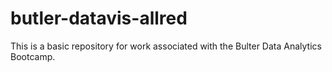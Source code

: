 # butler-datavis-allred

This is a basic repository for work associated with the Bulter Data Analytics Bootcamp. 
